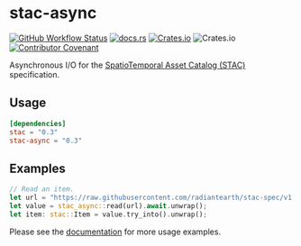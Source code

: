 # stac-async

[![GitHub Workflow Status](https://img.shields.io/github/actions/workflow/status/gadomski/stac-rs/ci.yml?branch=main&style=for-the-badge)](https://github.com/gadomski/stac-rs/actions/workflows/ci.yml)
[![docs.rs](https://img.shields.io/docsrs/stac-async?style=for-the-badge)](https://docs.rs/stac-async/latest/stac_async/)
[![Crates.io](https://img.shields.io/crates/v/stac-async?style=for-the-badge)](https://crates.io/crates/stac-async)
![Crates.io](https://img.shields.io/crates/l/stac-async?style=for-the-badge)
[![Contributor Covenant](https://img.shields.io/badge/Contributor%20Covenant-2.1-4baaaa.svg?style=for-the-badge)](./CODE_OF_CONDUCT)

Asynchronous I/O for the [SpatioTemporal Asset Catalog (STAC)](https://stacspec.org/) specification.

## Usage

```toml
[dependencies]
stac = "0.3"
stac-async = "0.3"
```

## Examples

```rust
// Read an item.
let url = "https://raw.githubusercontent.com/radiantearth/stac-spec/v1.0.0/examples/simple-item.json";
let value = stac_async::read(url).await.unwrap();
let item: stac::Item = value.try_into().unwrap();
```

Please see the [documentation](https://docs.rs/stac-async) for more usage examples.
